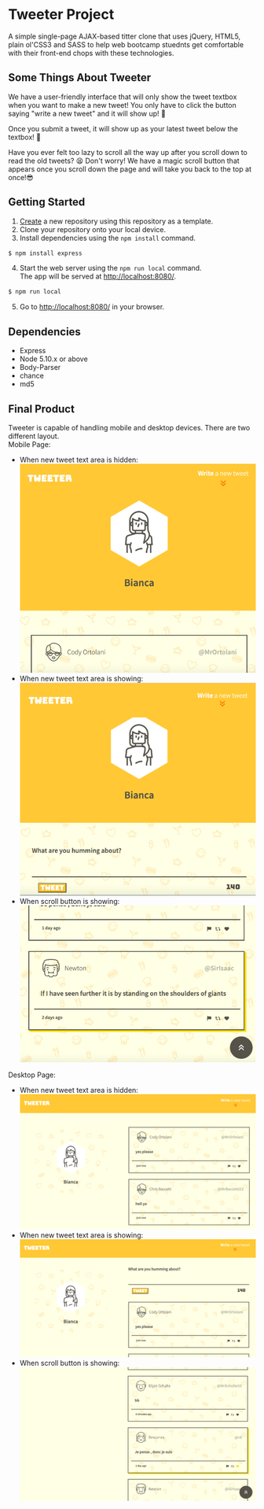 # Tweeter Project

A simple single-page AJAX-based titter clone that uses jQuery, HTML5, plain ol'CSS3 and SASS to help web bootcamp stuednts get comfortable with their front-end chops with these technologies.

## Some Things About Tweeter
We have a user-friendly interface that will only show the tweet textbox when you want to make a new tweet! You only have to click the button saying "write a new tweet" and it will show up! 🤗

Once you submit a tweet, it will show up as your latest tweet below the textbox! 🥳

Have you ever felt too lazy to scroll all the way up after you scroll down to read the old tweets? 😫 Don't worry! We have a magic scroll button that appears once you scroll down the page and will take you back to the top at once!😎
## Getting Started

1. [Create](https://docs.github.com/en/repositories/creating-and-managing-repositories/creating-a-repository-from-a-template) a new repository using this repository as a template.
2. Clone your repository onto your local device.
3. Install dependencies using the `npm install` command. 
  ```sh
$ npm install express
```
4. Start the web server using the `npm run local` command. <br />
The app will be served at <http://localhost:8080/>.


  ```sh
$ npm run local
```

5. Go to <http://localhost:8080/> in your browser.

## Dependencies

- Express
- Node 5.10.x or above
- Body-Parser
- chance
- md5

## Final Product
Tweeter is capable of handling mobile and desktop devices. There are two different layout.<br />
Mobile Page:<br />
- When new tweet text area is hidden: !["New tweet text area is hidden"](https://github.com/biancafu/tweeter/blob/master/docs/mobile_new_tweet_form_%20hidden.png)
- When new tweet text area is showing: !["New tweet text area is showing"](https://github.com/biancafu/tweeter/blob/master/docs/mobile_new_tweet_showing.png)
- When scroll button is showing: !["scroll button showing"](https://github.com/biancafu/tweeter/blob/master/docs/mobile_page_scroll_button.png)

Desktop Page:<br />
- When new tweet text area is hidden: !["New tweet text area is hidden"](https://github.com/biancafu/tweeter/blob/master/docs/desktop_new_tweet_hidden.png)
- When new tweet text area is showing: !["New tweet text area is showing"](https://github.com/biancafu/tweeter/blob/master/docs/desktop_new_tweet_showing.png)
- When scroll button is showing: !["scroll button showing"](https://github.com/biancafu/tweeter/blob/master/docs/desktop_scroll_button.png)

